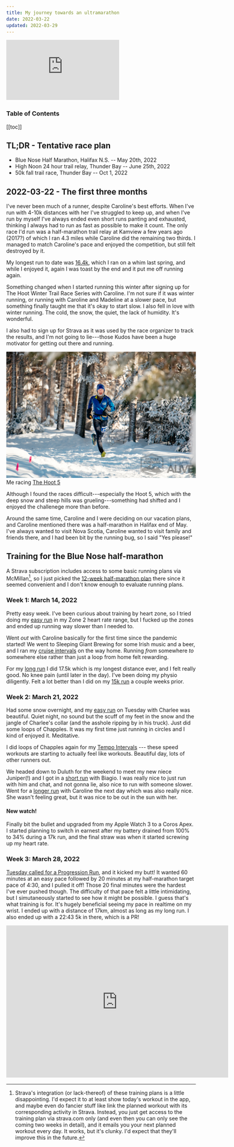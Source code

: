 ```yaml
---
title: My journey towards an ultramarathon
date: 2022-03-22
updated: 2022-03-29
---
```

<iframe height='160' width='300' frameborder='0' allowtransparency='true' scrolling='no' src='https://www.strava.com/athletes/9982320/activity-summary/6519d94a09860d5899d1764ca86f4f759e0fa788'></iframe>
<h3>Table of Contents</h3>

[[toc]]

## TL;DR - Tentative race plan
- Blue Nose Half Marathon, Halifax N.S. -- May 20th, 2022
- High Noon 24 hour trail relay, Thunder Bay -- June 25th, 2022
- 50k fall trail race, Thunder Bay -- Oct 1, 2022

## 2022-03-22 - The first three months
I've never been much of a runner, despite Caroline's best efforts. When I've run with 4-10k distances with her I've struggled to keep up, and when I've run by myself I've always ended even short runs panting and exhausted, thinking I always had to run as fast as possible to make it count. The only race I'd run was a half-marathon trail relay at Kamview a few years ago (2017?) of which I ran 4.3 miles while Caroline did the remaining two thirds. I managed to match Caroline's pace and enjoyed the competition, but still felt destroyed by it.

My longest run to date was [16.4k](https://www.strava.com/activities/6724316888), which I ran on a whim last spring, and while I enjoyed it, again I was toast by the end and it put me off running again.

Something changed when I started running this winter after signing up for The Hoot Winter Trail Race Series with Caroline. I'm not sure if it was winter running, or running with Caroline and Madeline at a slower pace, but something finally taught me that it's okay to start slow. I also fell in love with winter running. The cold, the snow, the quiet, the lack of humidity. It's wonderful.

I also had to sign up for Strava as it was used by the race organizer to track the results, and I'm not going to lie---those Kudos have been a huge motivator for getting out there and running.

![](thehoot.jpg)
Me racing [The Hoot 5](https://www.strava.com/activities/6707030149/overview)

Although I found the races difficult---especially the Hoot 5, which with the deep snow and steep hills was grueling---something had shifted and I enjoyed the challenege more than before.

Around the same time, Caroline and I were deciding on our vacation plans, and Caroline mentioned there was a half-marathon in Halifax end of May. I've always wanted to visit Nova Scotia, Caroline wanted to visit family and friends there, and I had been bit by the running bug, so I said "Yes please!"

## Training for the Blue Nose half-marathon

A Strava subscription includes access to some basic running plans via McMillan[^1], so I just picked the [12-week half-marathon plan](https://site.finalsurge.com/TrainingPlans/McMillanPlanDetails?product=408414&distance=&timesec=&goaldistance=&goaltimesec=) there since it seemed convenient and I don't know enough to evaluate running plans.

### Week 1: March 14, 2022

Pretty easy week. I've been curious about training by heart zone, so I tried doing my [easy run](https://www.strava.com/activities/6830529247) in my Zone 2 heart rate range, but I fucked up the zones and ended up running way slower than I needed to.

Went *out* with Caroline basically for the first time since the pandemic started! We went to Sleeping Giant Brewing for some Irish music and a beer, and I ran my [cruise intervals](https://www.strava.com/activities/6840865301) on the way home. Running *from* somewhere *to* somewhere else rather than just a loop from home felt rewarding.

For my [long run](https://www.strava.com/activities/6854657352) I did 17.5k which is my longest distance ever, and I felt really good. No knee pain (until later in the day). I've been doing my physio diligently. Felt a lot better than I did on my [15k run](https://www.strava.com/activities/6742799944) a couple weeks prior.

### Week 2: March 21, 2022
Had some snow overnight, and my [easy run](https://www.strava.com/activities/6867365740) on Tuesday with Charlee was beautiful. Quiet night, no sound but the scuff of my feet in the snow and the jangle of Charlee's collar (and the asshole ripping by in his truck). Just did some loops of Chapples. It was my first time just running in circles and I kind of enjoyed it. Meditative.

I did loops of Chapples again for my [Tempo Intervals](https://www.strava.com/activities/6877517523) --- these speed workouts are starting to actually feel like workouts. Beautiful day, lots of other runners out.

We headed down to Duluth for the weekend to meet my new niece Juniper(!) and I got in a [short run](https://www.strava.com/activities/6885770345) with Biagio. I was really nice to just run with him and chat, and not gonna lie, also nice to run with someone slower. Went for a [longer run](https://www.strava.com/activities/6891966937) with Caroline the next day which was also really nice. She wasn't feeling great, but it was nice to be out in the sun with her.

#### New watch!
Finally bit the bullet and upgraded from my Apple Watch 3 to a Coros Apex. I started planning to switch in earnest after my battery drained from 100% to 34% during a 17k run, and the final straw was when it started screwing up my heart rate.

### Week 3: March 28, 2022
[Tuesday called for a Progression Run](https://www.strava.com/activities/6903980502), and it kicked my butt! It wanted 60 minutes at an easy pace followed by 20 minutes at my half-marathon target pace of 4:30, and I pulled it off! Those 20 final minutes were the hardest I've ever pushed though. The difficulty of that pace felt a little intimidating, but I simutaneously started to see how it might be possible. I guess that's what training is for. It's hugely beneficial seeing my pace in realtime on my wrist. I ended up with a distance of 17km, almost as long as my long run. I also ended up with a 22:43 5k in there, which is a PR!

<iframe height='405' width='590' frameborder='0' allowtransparency='true' scrolling='no' src='https://www.strava.com/activities/6903980502/embed/8e2b7f37c193017950dfcc16cf50b2b3d3b42786'></iframe>

[^1]: Strava's integration (or lack-thereof) of these training plans is a little disappointing. I'd expect it to at least show today's workout in the app, and maybe even do fancier stuff like link the planned workout with its corresponding activity in Strava. Instead, you just get access to the training plan via strava.com only (and even then you can only see the coming two weeks in detail), and it emails you your next planned workout every day. It works, but it's clunky. I'd expect that they'll improve this in the future. 
